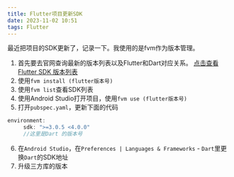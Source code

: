 ```yaml
---
title: Flutter项目更新SDK
date: 2023-11-02 10:51
tags: Flutter
---
```


最近把项目的SDK更新了，记录一下。我使用的是fvm作为版本管理。

1. 首先要去官网查询最新的版本列表以及Flutter和Dart对应关系。
[点击查看Flutter SDK 版本列表](https://flutter.cn/docs/development/tools/sdk/releases)
2. 使用`fvm install (flutter版本号)`
3. 使用`fvm list`查看SDK列表
4. 使用Android Studio打开项目，使用`fvm use (flutter版本号)`
5. 打开`pubspec.yaml`，更新下面的代码

```dart
environment:
     sdk: ">=3.0.5 <4.0.0"
     //这里是Dart 的版本号
```

6. 在`Android Studio`，在`Preferences | Languages & Frameworks` - `Dart`里更换`Dart`的SDK地址
7. 升级三方库的版本